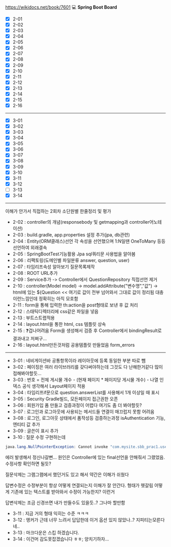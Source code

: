https://wikidocs.net/book/7601
💻
**Spring Boot Board**

- [x] 2-01
- [x] 2-02
- [x] 2-03
- [x] 2-04
- [x] 2-05
- [x] 2-06
- [x] 2-07
- [x] 2-08
- [x] 2-09
- [x] 2-10
- [x] 2-11
- [x] 2-12
- [x] 2-13
- [x] 2-14
- [x] 2-15
- [x] 2-16
***
- [x] 3-01
- [x] 3-02
- [x] 3-03
- [x] 3-04
- [x] 3-05
- [x] 3-06
- [x] 3-07
- [x] 3-08
- [x] 3-09
- [x] 3-10
- [x] 3-11
- [x] 3-12
- [ ] 3-13
- [x] 3-14
***
이해가 안가서 직접하는 2회차
소단원별 한줄정리 및 평가
- 2-02 : controller의 개념(responsebody 및 getmapping과 controller어노테이션)
- 2-03 : build.gradle, app.properties 설정 추가(jpa, db관련)
- 2-04 : Entity(ORM클래스)선언 각 속성을 선언했으며 1:N일땐 OneToMany 등등 선언하여 외래결속
- 2-05 : SpringBootTest기능활용 Jpa sql쿼리문 사용법을 알아봄
- 2-06 : 리팩토링(도메인별 파일분류 answer, question, user)
- 2-07 : 타임리프속성 알아보기 질문목록제작
- 2-08 : ROOT URL추가
- 2-09 : Service추가 -> Controller에서 QuestionRepository 직접선언 제거
- 2-10 : controller(Model model) -> model.addAttribute("변수명","값") ->
html에 있는 ${Question << 여기로 값이 전부 넘어와서 그대로 값이 정리됨 대충 이런느낌인데 정확히는 아직 모호함
- 2-11 : form을 통해 입력한 th:action을 post형태로 보낸 후 값 처리
- 2-12 : 스태틱디렉터리에 css같은 파일을 넣음
- 2-13 : 부트스트랩적용
- 2-14 : layout.html을 통한 html, css 템플릿 상속
- 2-15 : ❓겁나어려움 Form을 생성해서 검증 후 Controller에서 bindingResult로 결과내고 저쩌구...
- 2-16 : layout.html만든것처럼 공용템플릿 만들었음 form_errors

***
- 3-01 : 네비게이션바 공통항목이라 레이아웃에 등록 동일한 부분 따로 뺌
- 3-02 : 페이징은 여러 라이브러리를 갖다써야하는데 그것도 다 난해한거같다 많이접해봐야할듯...
- 3-03 : 번호 = 전체 게시물 개수 - (현재 페이지 * 페이지당 게시물 개수) - 나열 인덱스 공식 생각해서 Layout페이지 적용
- 3-04 : 타임리프if문으로 question.answerList를 사용해서 1개 이상일 때 표시
- 3-05 : Security Gradle빌드, 모든페이지 접근권한 오픈
- 3-06 : 회원가입 폼 만들고 검증과정이 어렵다 여기도 좀 더 봐야할듯?
- 3-07 : 로그인과 로그아웃에 사용되는 메서드들 연결이 매끄럽지 못함 어려움
- 3-08 : 로그인, 로그아웃 상태에서 폼작성등 검증하는과정 isAuthentication 기능, 엔티티 값 추가
- 3-09 : 글쓴이 표시 추가
- 3-10 : 질문 수정 구현하는데 
```java
java.lang.NullPointerException: Cannot invoke "com.mysite.sbb_prac1.user.UserService.getUser(String)" because "this.userService" is null
```
에러 발생해서 정신나갈뻔... 원인은 Controller에 있는 final선언을 안해줘서 그랬었음. 수정사항 확인하면 될듯?

질문삭제는 그램그램에서 했던거도 있고 해서 약간은 이해가 쉬웠다

답변수정은 수정부분이 항상 어떻게 연결되는지 이해가 잘 안간다. 형태가 헷갈림 어떻게 기존에 있는 텍스트를 받아와서 수정이 가능한지? 이런거

답변삭제는 조금 신경쓰면 내가 만들수도 있을듯..? 그나마 할만함
- 3-11 : 지금 거의 형태 익히는 수준 ㅋㅋㅋ
- 3-12 : 앵커가 근데 너무 느려서 답답한데 이거 옵션 있지  않았나..? 지피티는모른다네..
- 3-13 : 마크다운은 스킵 하겠습니다.
- 3-14 : 이건머 감도못잡겠습니다 ㅎㅎ; 양치기하자...